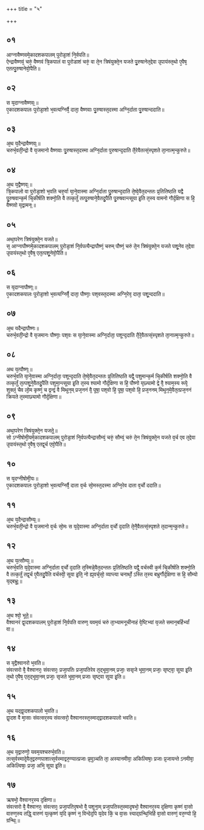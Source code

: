 +++
title = "५"

+++
## ०१
आग्नावैष्णवमे᳘कादशकपालम् पुरोडा᳘शं नि᳘र्वपति॥  
ऐन्द्रावैष्णवं᳘ चरुं᳘ वैष्णवं त्रि᳘कपालं वा पुरोडाशं चरुं᳘ वा ते᳘न त्रिषंयुक्ते᳘न यजते पु᳘रुषानेत᳘द्देवा उ᳘पायंस्त᳘थो ए᳘वैष᳘ एतत्पु᳘रुषानेवो᳘पैति॥  
## ०२
स य᳘दाग्नावैष्णवः᳟॥  
ए᳘कादशकपालः पुरोडा᳘शो भ᳘वत्यग्निर्वै᳘ दाता᳘ वैष्णवाः पु᳘रुषास्त᳘दस्मा अग्नि᳘र्दाता पु᳘रुषान्ददाति॥  
## ०३
अ᳘थ य᳘दैन्द्रावैष्णवः᳟॥  
चरुर्भ᳘वती᳘न्द्रो वै य᳘जमानो वैष्णवाः पु᳘रुषास्त᳘दस्मा अग्नि᳘र्दाता पुरुषान्द᳘दाति तै᳘रेवैतत्सं᳘स्पृशते ता᳘नात्म᳘न्कुरुते॥  
## ०४
अ᳘थ य᳘द्वैष्णवः᳟॥  
त्रि᳘कपालो वा पुरोडा᳘शो भ᳘वति चरु᳘र्वा या᳘ने᳘वास्मा अग्नि᳘र्दाता पु᳘रुषान्द᳘दाति ते᳘ष्वे᳘वैत᳘दन्ततः प्र᳘तितिष्ठति यद्वै पु᳘रुषवान्क᳘र्म चि᳘कीर्षति शक्नो᳘ति वै तत्क᳘र्तुं तत्पु᳘रुषाने᳘वैतदु᳘पैति पु᳘रुषवान्त्सूया इ᳘ति त᳘स्य वामनो गौर्द᳘क्षिणा स हि᳘ वैष्णवो य᳘द्वामनः᳟॥  
## ०५
अथा᳘परेण त्रिषंयुक्ते᳘न यजते॥  
स᳘ आग्नापौष्णमे᳘कादशकपालम् पुरोडा᳘शं नि᳘र्वपत्यैन्द्रापौष्णं᳘ चरुम् पौष्णं᳘ चरुं ते᳘न त्रिषंयुक्ते᳘न यजते पशू᳘नेव त᳘द्देवा उ᳘पायंस्त᳘थो ए᳘वैष᳘ एत᳘त्पशू᳘नेवो᳘पैति॥  
## ०६
स य᳘दाग्नापौष्णः᳟॥  
ए᳘कादशकपालः पुरोडा᳘शो भ᳘वत्यग्निर्वै᳘ दाता᳘ पौष्णाः᳘ पश᳘वस्त᳘दस्मा अग्नि᳘रेव᳘ दाता᳘ पशू᳘न्ददाति॥  
## ०७
अ᳘थ यदैन्द्रापौष्णः॥  
चरुर्भ᳘वती᳘न्द्रो वै य᳘जमानः पौष्णाः᳘ पश᳘वः स या᳘ने᳘वास्मा अग्नि᳘र्दाता᳘ पशून्द᳘दाति तै᳘रे᳘वैतत्सं᳘स्पृशते ता᳘नात्म᳘न्कुरुते॥  
## ०८
अथ य᳘त्पौष्णः᳟॥  
चरुर्भ᳘वति या᳘ने᳘वास्मा अग्नि᳘र्दाता᳘ पशून्द᳘दाति ते᳘ष्वे᳘वैत᳘दन्ततः प्र᳘तितिष्ठति यद्वै᳘ पशुमान्क᳘र्म चि᳘कीर्षति शक्नो᳘ति वै तत्क᳘र्तुं त᳘त्पशू᳘ने᳘वैतदु᳘पैति पशुमा᳘न्त्सूया इ᳘ति त᳘स्य श्यामो गौर्द᳘क्षिणा स हि᳘ पौष्णो य᳘छ्यामो द्वे वै᳘ श्याम᳘स्य रूपे᳘ शुक्लं᳘ चैव लो᳘म कृष्णं᳘ च द्वन्द्वं वै मिथुन᳘म् प्रज᳘ननं वै᳘ पूषा᳘ पश᳘वो हि᳘ पूषा᳘ पश᳘वो हि᳘ प्रज᳘ननम् मिथुन᳘मे᳘वैत᳘त्प्रज᳘ननं क्रियते त᳘स्माछ्यामो गौर्द᳘क्षिणा॥  
## ०९
अथा᳘परेण त्रिषंयुक्ते᳘न यजते᳟᳟॥  
सो ऽग्नीषोमी᳘यमे᳘कादशकपालम् पुरोडा᳘शं नि᳘र्वपत्यैन्द्रासौम्यं᳘ चरुं᳘ सौम्यं᳘ चरुं ते᳘न त्रिषंयुक्ते᳘न यजते व᳘र्च एव त᳘द्देवा उ᳘पायंस्त᳘थो ए᳘वैष᳘ एतद्व᳘र्च एवो᳘पैति॥  
## १०
स य᳘दग्नीषोमी᳘यः॥  
ए᳘कादशकपालः पुरोडा᳘शो भ᳘वत्यग्निर्वै᳘ दाता व᳘र्चः सो᳘मस्त᳘दस्मा अग्नि᳘रेव दाता व᳘र्चो ददाति॥  
## ११
अ᳘थ य᳘दैन्द्रासौम्यः᳟॥  
चरुर्भ᳘वती᳘न्द्रो वै य᳘जमानो व᳘र्चः सो᳘मः स य᳘दे᳘वास्मा अग्नि᳘र्दाता व᳘र्चो द᳘दाति ते᳘नै᳘वैतत्सं᳘स्पृशते त᳘दान्म᳘न्कुरुते॥  
## १२
अ᳘थ य᳘त्सौम्यः᳟॥  
चरुर्भ᳘वति य᳘दे᳘वास्मा अग्नि᳘र्दाता व᳘र्चो द᳘दाति त᳘स्मिन्ने᳘वैत᳘दन्ततः प्र᳘तितिष्ठति यद्वै᳘ वर्चस्वी क᳘र्म चि᳘कीर्षति शक्नो᳘ति वै तत्क᳘र्तुं तद्व᳘र्च ए᳘वैतदु᳘पैति वर्चस्वी᳘ सूया इ᳘ति᳘ नो ह्य᳘वर्च᳘सो᳘ व्याप्त्या चनार्थो᳘ ऽस्ति त᳘स्य बभ्रुर्गौर्द᳘क्षिणा स हि᳘ सौम्यो य᳘द्बभ्रुः᳟॥  
## १३
अ᳘थ श्वो᳘ भूते᳟॥  
वैश्वानरं द्वा᳘दशकपालम् पुरोडा᳘शं नि᳘र्वपति वारुण᳘ यवम᳘यं चरुं ता᳘भ्यामनूचीनाहं वे᳘ष्टिभ्यां य᳘जते समान᳘बर्हिर्भ्यां वा॥  
## १४
स य᳘द्वैश्वानरो भ᳘वति॥  
संवत्सरो वै᳘ वैश्वानरः᳘ संवत्सरः᳘ प्रजा᳘पतिः प्रजा᳘पतिरेव त᳘द्भूमा᳘नम् प्रजाः᳘ ससृजे भूमा᳘नम् प्रजाः᳘ सृष्ट्वा᳘ सूया इ᳘ति त᳘थो ए᳘वैष᳘ एत᳘द्भूमा᳘नम् प्रजाः᳘ सृजते भूमा᳘नम् प्रजाः सृष्ट्वा सूया इ᳘ति॥  
## १५
अ᳘थ यद्द्वा᳘दशकपालो भ᳘वति॥  
द्वा᳘दश वै मा᳘साः संवत्सर᳘स्य संवत्सरो᳘ वैश्वानरस्त᳘स्माद्द्वादशकपालो भवति॥  
## १६
अ᳘थ य᳘द्वारुणो᳘ यवम᳘यश्चरुर्भ᳘वति॥  
तत्स᳘र्वस्मादे᳘वैत᳘द्वरुणपाशात्स᳘र्वस्माद्वरु᳘ण्यात्प्रजाः प्र᳘मुञ्चति ता᳘ अस्यानमीवा᳘ अकिल्विषाः᳘ प्रजाः प्र᳘जायन्ते ऽनमीवा᳘ अकिल्विषाः᳘ प्रजा᳘ अभि᳘ सूया इ᳘ति॥  
## १७
ऋषभो᳘ वैश्वानर᳘स्य द᳘क्षिणा॥  
संवत्सरो वै᳘ वैश्वानरः᳘ संवत्सरः᳘ प्रजा᳘पतिरृषभो वै᳘ पशूना᳘म् प्रजा᳘पतिस्त᳘स्मादृषभो᳘ वैश्वानर᳘स्य द᳘क्षिणा कृष्णं वा᳘सो वारुण᳘स्य तद्धि᳘ वारुणं य᳘त्कृष्णं य᳘दि कृष्णं न᳘ विन्देद᳘पि य᳘देव किं᳘ च वा᳘सः स्याद्ग्रन्थि᳘भिर्हि वा᳘सो वारुणं᳘ वरु᳘ण्यो हि᳘ ग्रन्थिः᳟॥  